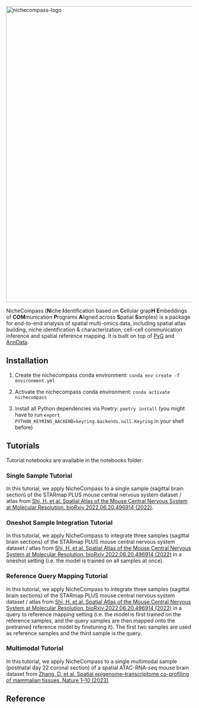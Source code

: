 <img src="https://github.com/Lotfollahi-lab/nichecompass/blob/main/docs/_static/nichecompass_logo_readme.png" width="800" alt="nichecompass-logo">

NicheCompass (**N**iche **I**dentification based on **C**ellular grap**H** **E**mbeddings of **COM**munication **P**rograms **A**ligned across **S**patial **S**amples) is a package for end-to-end analysis of spatial multi-omics data, including spatial atlas building, niche identification & characterization, cell-cell communication inference and spatial reference mapping. It is built on top of [PyG]([https://pytorch.org](https://pytorch-geometric.readthedocs.io/en/latest/)) and [AnnData](https://anndata.readthedocs.io/en/latest/).

## Installation
1) Create the nichecompass conda environment:
```conda env create -f environment.yml```

2) Activate the nichecompass conda environment:
```conda activate nichecompass```

4) Install all Python dependencies via Poetry:
```poetry install``` (you might have to run ```export PYTHON_KEYRING_BACKEND=keyring.backends.null.Keyring``` in your shell before)

## Tutorials
Tutorial notebooks are available in the notebooks folder.

### Single Sample Tutorial
In this tutorial, we apply NicheCompass to a single sample (sagittal brain section) of the STARmap PLUS mouse central nervous system dataset / atlas from [Shi, H. et al. Spatial Atlas of the Mouse Central Nervous System at Molecular Resolution. bioRxiv 2022.06.20.496914 (2022)](https://www.biorxiv.org/content/10.1101/2022.06.20.496914v1).

### Oneshot Sample Integration Tutorial
In this tutorial, we apply NicheCompass to integrate three samples (sagittal brain sections) of the STARmap PLUS mouse central nervous system dataset / atlas from [Shi, H. et al. Spatial Atlas of the Mouse Central Nervous System at Molecular Resolution. bioRxiv 2022.06.20.496914 (2022)](https://www.biorxiv.org/content/10.1101/2022.06.20.496914v1) in a oneshot setting (i.e. the model is trained on all samples at once).

### Reference Query Mapping Tutorial
In this tutorial, we apply NicheCompass to integrate three samples (sagittal brain sections) of the STARmap PLUS mouse central nervous system dataset / atlas from [Shi, H. et al. Spatial Atlas of the Mouse Central Nervous System at Molecular Resolution. bioRxiv 2022.06.20.496914 (2022)](https://www.biorxiv.org/content/10.1101/2022.06.20.496914v1) in a query to reference mapping setting (i.e. the model is first trained on the reference samples, and the query samples are then mapped onto the pretrained reference model by finetuning it). The first two samples are used as reference samples and the third sample is the query.

### Multimodal Tutorial
In this tutorial, we apply NicheCompass to a single multimodal sample (postnatal day 22 coronal section) of a spatial ATAC-RNA-seq mouse brain dataset from [Zhang, D. et al. Spatial epigenome–transcriptome co-profiling of mammalian tissues. Nature 1–10 (2023)](https://www.nature.com/articles/s41586-023-05795-1).

## Reference
